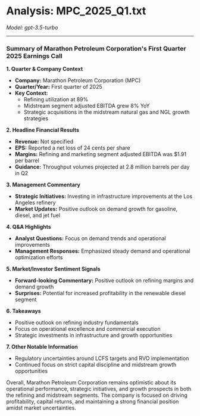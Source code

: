 # Analysis: MPC_2025_Q1.txt

*Model: gpt-3.5-turbo*

---

### Summary of Marathon Petroleum Corporation's First Quarter 2025 Earnings Call

**1. Quarter & Company Context**
- **Company:** Marathon Petroleum Corporation (MPC)
- **Quarter/Year:** First quarter of 2025
- **Key Context:** 
  - Refining utilization at 89%
  - Midstream segment adjusted EBITDA grew 8% YoY
  - Strategic acquisitions in the midstream natural gas and NGL growth strategies

**2. Headline Financial Results**
- **Revenue:** Not specified
- **EPS:** Reported a net loss of 24 cents per share
- **Margins:** Refining and marketing segment adjusted EBITDA was $1.91 per barrel
- **Guidance:** Throughput volumes projected at 2.8 million barrels per day in Q2

**3. Management Commentary**
- **Strategic Initiatives:** Investing in infrastructure improvements at the Los Angeles refinery
- **Market Updates:** Positive outlook on demand growth for gasoline, diesel, and jet fuel

**4. Q&A Highlights**
- **Analyst Questions:** Focus on demand trends and operational improvements
- **Management Responses:** Emphasized steady demand and operational optimization efforts

**5. Market/Investor Sentiment Signals**
- **Forward-looking Commentary:** Positive outlook on refining margins and demand growth
- **Surprises:** Potential for increased profitability in the renewable diesel segment

**6. Takeaways**
- Positive outlook on refining industry fundamentals
- Focus on operational excellence and commercial execution
- Strategic investments in infrastructure and growth opportunities

**7. Other Notable Information**
- Regulatory uncertainties around LCFS targets and RVO implementation
- Continued focus on strict capital discipline and midstream growth opportunities

Overall, Marathon Petroleum Corporation remains optimistic about its operational performance, strategic initiatives, and growth prospects in both the refining and midstream segments. The company is focused on driving profitability, capital returns, and maintaining a strong financial position amidst market uncertainties.